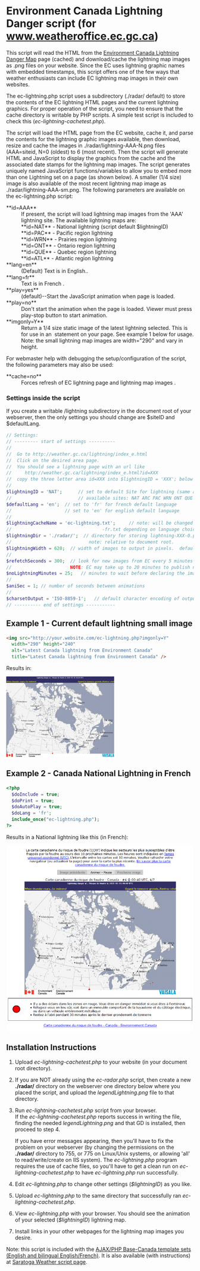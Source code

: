 # Environment Canada Lightning Danger script (for www.weatheroffice.ec.gc.ca)

This script will read the HTML from the [Environment Canada Lightning Danger Map](http://weather.gc.ca/lightning/index_e.html) page (cached) and download/cache the lightning map images as .png files on your website. Since the EC uses lightning graphic names with embedded timestamps, this script offers one of the few ways that weather enthusiasts can include EC lightning map images in their own websites.

The ec-lightning.php script uses a subdirectory (./radar/ default) to store the contents of the EC lightning HTML pages and the current lightning graphics. For proper operation of the script, you need to ensure that the cache directory is writable by PHP scripts. A simple test script is included to check this (_ec-lightning-cachetest.php_).

The script will load the HTML page from the EC website, cache it, and parse the contents for the lightning graphic images available, then download, resize and cache the images in ./radar/lightning-AAA-N.png files (AAA=siteid, N=0 (oldest) to 6 (most recent). Then the script will generate HTML and JavaScript to display the graphics from the cache and the associated date stamps for the lightning map images. The script generates uniquely named JavaScript functions/variables to allow you to embed more than one Lightning set on a page (as shown below). A smaller (1/4 size) image is also available of the most recent lightning map image as ./radar/lightning-AAA-sm.png. The following parameters are available on the ec-lightning.php script:

<dl>

<dt>**id=AAA**</dt>

<dd>If present, the script will load lightning map images from the 'AAA' lightning site. The available lightning maps are:<br>  
  **id=NAT** - National lightning (script default $lightningID) <br> 
  **id=PAC** - Pacific region lightning <br> 
  **id=WRN** - Prairies region lightning <br> 
  **id=ONT** - Ontario region lightning <br> 
  **id=QUE** - Quebec region lightning <br> 
  **id=ATL** - Atlantic region lightning  
</dd>

<dt>**lang=en**</dt>

<dd>(Default) Text is in English..</dd>

<dt>**lang=fr**</dt>

<dd>Text is in French .</dd>

<dt>**play=yes**</dt>

<dd>(default)--Start the JavaScript animation when page is loaded.</dd>

<dt>**play=no**</dt>

<dd>Don't start the animation when the page is loaded. Viewer must press play-stop button to start animation.</dd>

<dt>**imgonly=Y**</dt>

<dd>Return a 1/4 size static image of the latest lightning selected.  
This is for use in an <img> statement on your page.
See example 1 below for usage.<br>  
Note: the small lightning map images are width="290" and vary in height.  
</dd>

</dl>

For webmaster help with debugging the setup/configuration of the script, the following parameters may also be used:

<dl>

<dt>**cache=no**</dt>

<dd>Forces refresh of EC lightning page and lightning map images .</dd>

</dl>

### Settings inside the script

If you create a writable /lightning subdirectory in the document root of your webserver, then the only settings you should change are $siteID and $defaultLang.

```php
// Settings:
// --------- start of settings ----------
//
//  Go to http://weather.gc.ca/lightning/index_e.html
//  Click on the desired area page.
//  You should see a lightning page with an url like
//     http://weather.gc.ca/lightning/index_e.html?id=XXX
//  copy the three letter area id=XXX into $lightningID = 'XXX'; below
//
$lightningID = 'NAT';      // set to default Site for lightning (same as id=xxx on EC website)
//                         // available sites: NAT ARC PAC WRN ONT QUE ATL
$defaultLang = 'en';  // set to 'fr' for french default language
//                    // set to 'en' for english default language
//
$lightningCacheName = 'ec-lightning.txt';     // note: will be changed to -en.txt or
//                                  -fr.txt depending on language choice and stored in $lightningDir
$lightningDir = './radar/';  // directory for storing lightning-XXX-0.png to lightning-XXX-6.png images
//                             note: relative to document root.
$lightningWidth = 620;  // width of images to output in pixels.  default=620
//
$refetchSeconds = 300;  // look for new images from EC every 5 minutes (300 seconds)
//                      NOTE: EC may take up to 20 minutes to publish new images    
$noLightningMinutes = 25;   // minutes to wait before declaring the image site as 'N/O -not operational'
//
$aniSec = 1; // number of seconds between animations
//
$charsetOutput = 'ISO-8859-1';   // default character encoding of output
// ---------- end of settings -----------
```

## Example 1 - Current default lightning small image

```html
<img src="http://your.website.com/ec-lightning.php?imgonly=Y"
  width="290" height="240"  
  alt="Latest Canada lightning from Environment Canada"  
  title="Latest Canada lightning from Environment Canada" />
```
Results in:

<img src="sample-output-small.png" alt="sample small image">

## Example 2 - Canada National Lightning in French

```php
<?php
  $doInclude = true;
  $doPrint = true;
  $doAutoPlay = true;
  $doLang = 'fr';
  include_once("ec-lightning.php");
?>

```

Results in a National lightning like this (in French):

<img src="./sample-output-fr.png" alt="sample output in french">

## Installation Instructions

1.  Upload _ec-lightning-cachetest.php_ to your website (in your document root directory).
2.  If you are NOT already using the _ec-radar.php_ script, then create a new **./radar/** directory on the webserver one directory below where you placed the script, and upload the _legendLightning.png_ file to that directory.
3.  Run _ec-lightning-cachetest.php_ script from your browser.  
    If the _ec-lightning-cachetest.php_ reports success in writing the file, finding the needed _legendLightning.png_ and that GD is installed, then proceed to step 4\.
      
    If you have error messages appearing, then you'll have to fix the problem on your webserver (by changing the permissions on the **./radar/** directory to 755, or 775 on Linux/Unix systems, or allowing 'all' to read/write/create on IIS system). The _ec-lightning.php_ program requires the use of cache files, so you'll have to get a clean run on _ec-lightning-cachetest.php_ to have _ec-lightning.php_ run successfully.
4.  Edit _ec-lightning.php_ to change other settings (_$lightningID_) as you like.
5.  Upload _ec-lightning.php_ to the same directory that successfully ran _ec-lightning-cachetest.php_.
6.  View _ec-lightning.php_ with your browser. You should see the animation of your selected (_$lightningID_) lightning map.
7.  Install links in your other webpages for the lightning map images you desire.

Note: this script is included with the [AJAX/PHP Base-Canada template sets (English and bilingual English/French)](https://saratoga-weather.org/wxtemplates/index.php).  It is also available (with instructions) at [Saratoga Weather script page](https://saratoga-weather.org/scripts-EClightning.php#EClightning).
